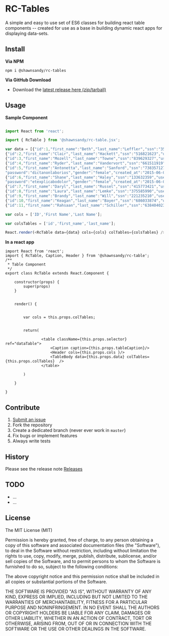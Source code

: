# RC-Tables

A simple and easy to use set of ES6 classes for building react table components -- created for use as a base in building dynamic react apps for displaying data-sets.

## Install

__Via NPM__

`npm i @shawnsandy/rc-tables`


__Via GitHub Download__

 - Download the [latest release here (zip/tarball)](https://github.com/foluke-ui-kit/rc-tables/releases)
 
 
## Usage 

__Sample Component__

 ```js
 
import React from 'react';

import { RcTable } from '@shawnsandy/rc-table.jsx';

var data = [{"id":1,"first_name":"Beth","last_name":"Leffler","ssn":"351875239","username":"ludwig","password":"atnobisiusto","gender":"female","created_at":"2015-06-03T00:26:26.884Z","updated_at":"2015-06-03T00:26:26.884Z"},
{"id":2,"first_name":"Clair","last_name":"Hackett","ssn":"516821623","username":"erwin.hoeger","password":"doloroptioest","gender":"female","created_at":"2015-06-03T00:26:26.891Z","updated_at":"2015-06-03T00:26:26.891Z"},
{"id":3,"first_name":"Mozell","last_name":"Towne","ssn":"839629327","username":"jerrold.gusikowski","password":"aliasrepudiandae","gender":"male","created_at":"2015-06-03T00:26:26.897Z","updated_at":"2015-06-03T00:26:26.897Z"},
{"id":4,"first_name":"Ryder","last_name":"Vandervort","ssn":"661511919","username":"brandt","password":"atquietmagnam","gender":"male","created_at":"2015-06-03T00:26:26.902Z","updated_at":"2015-06-03T00:26:26.902Z"},
{"id":5,"first_name":"Antonetta","last_name":"Sanford","ssn":"738357127","username":"donavon_dickens",
"password":"dictanonlaborios","gender":"female","created_at":"2015-06-03T00:26:26.906Z","updated_at":"2015-06-03T00:26:26.906Z"},
{"id":6,"first_name":"Shane","last_name":"Haley","ssn":"133632359","username":"stacy",
"password":"etexplicabodolor","gender":"female","created_at":"2015-06-03T00:26:26.908Z","updated_at":"2015-06-03T00:26:26.908Z"},
{"id":7,"first_name":"Daryl","last_name":"Russel","ssn":"415773421","username":"calista","password":"sequiestest","gender":"male","created_at":"2015-06-03T00:26:26.910Z","updated_at":"2015-06-03T00:26:26.910Z"},
{"id":8,"first_name":"Laura","last_name":"Lemke","ssn":"375585990","username":"jaquan","password":"autsuscipitinven","gender":"female","created_at":"2015-06-03T00:26:26.913Z","updated_at":"2015-06-03T00:26:26.913Z"},
{"id":9,"first_name":"Brandy","last_name":"Will","ssn":"221235210","username":"lamar.boyle","password":"cumqueautin","gender":"female","created_at":"2015-06-03T00:26:26.916Z","updated_at":"2015-06-03T00:26:26.916Z"},
{"id":10,"first_name":"Keagan","last_name":"Bayer","ssn":"686033874","username":"israel_senger","password":"beataemolestiasn","gender":"female","created_at":"2015-06-03T00:26:26.918Z","updated_at":"2015-06-03T00:26:26.918Z"},
{"id":11,"first_name":"Rahsaan","last_name":"Schiller","ssn":"638404023","username":"maryjane","password":"voluptatemvitaee","gender":"male","created_at":"2015-06-03T00:26:26.920Z","updated_at":"2015-06-03T00:26:26.920Z"}];

var cols = ['ID','First Name','Last Name'];

var colsTables = ['id','first_name','last_name'];

React.render(<RcTable data={data} cols={cols} colTables={colsTables} />, document.getElementById('component'));
 
```

__In a react app__

```
import React from 'react';
import { RcTable, Caption, Header } from '@shawnsandy/rc-table';
/**
 * Table Component
 */
export class RcTable extends React.Component {

    constructor(props) {
        super(props)
    }


    render() {


        var cols = this.props.colTables;


        return(

                <table className={this.props.selector} ref="dataTable">
                    <Caption caption={this.props.tableCaption}/>
                    <Header cols={this.props.cols }/>
                    <TableBody data={this.props.data} colTables={this.props.colTables}  />
                </table>

        )

    }

}
```

## Contribute

 1. [Submit an issue](https://github.com/foluke-ui-kit/rc-tables/issues)
 2. Fork the repository
 3. Create a dedicated branch (never ever work in `master`)
 4. Fix bugs or implement features
 5. Always write tests

## History

Please see the release note [Releases](https://github.com/foluke-ui-kit/rc-tables/releases/)


## TODO

* ...
* ...


## License

The MIT License (MIT)

Permission is hereby granted, free of charge, to any person obtaining a copy of this software and associated documentation files (the "Software"), to deal in the Software without restriction, including without limitation the rights to use, copy, modify, merge, publish, distribute, sublicense, and/or sell copies of the Software, and to permit persons to whom the Software is furnished to do so, subject to the following conditions:

The above copyright notice and this permission notice shall be included in all copies or substantial portions of the Software.

THE SOFTWARE IS PROVIDED "AS IS", WITHOUT WARRANTY OF ANY KIND, EXPRESS OR IMPLIED, INCLUDING BUT NOT LIMITED TO THE WARRANTIES OF MERCHANTABILITY, FITNESS FOR A PARTICULAR PURPOSE AND NONINFRINGEMENT. IN NO EVENT SHALL THE AUTHORS OR COPYRIGHT HOLDERS BE LIABLE FOR ANY CLAIM, DAMAGES OR OTHER LIABILITY, WHETHER IN AN ACTION OF CONTRACT, TORT OR OTHERWISE, ARISING FROM, OUT OF OR IN CONNECTION WITH THE SOFTWARE OR THE USE OR OTHER DEALINGS IN THE SOFTWARE.
